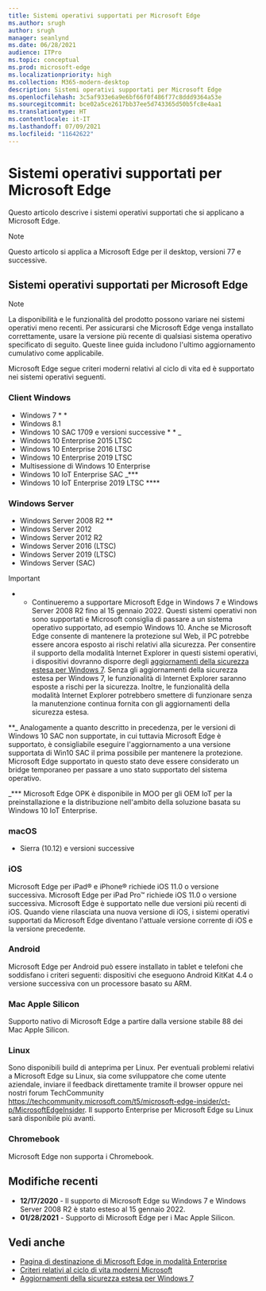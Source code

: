 ```yaml
---
title: Sistemi operativi supportati per Microsoft Edge
ms.author: srugh
author: srugh
manager: seanlynd
ms.date: 06/28/2021
audience: ITPro
ms.topic: conceptual
ms.prod: microsoft-edge
ms.localizationpriority: high
ms.collection: M365-modern-desktop
description: Sistemi operativi supportati per Microsoft Edge
ms.openlocfilehash: 3c5af933e6a9e6bf66f0f486f77c8ddd9364a53e
ms.sourcegitcommit: bce02a5ce2617bb37ee5d743365d50b5fc8e4aa1
ms.translationtype: HT
ms.contentlocale: it-IT
ms.lasthandoff: 07/09/2021
ms.locfileid: "11642622"
---
```

# <a name="microsoft-edge-supported-operating-systems"></a>Sistemi operativi supportati per Microsoft Edge

Questo articolo descrive i sistemi operativi supportati che si applicano a Microsoft Edge.

> [!NOTE]
> Questo articolo si applica a Microsoft Edge per il desktop, versioni 77 e successive.

## <a name="supported-operating-systems-for-microsoft-edge"></a>Sistemi operativi supportati per Microsoft Edge

> [!NOTE]
> La disponibilità e le funzionalità del prodotto possono variare nei sistemi operativi meno recenti. Per assicurarsi che Microsoft Edge venga installato correttamente, usare la versione più recente di qualsiasi sistema operativo specificato di seguito. Queste linee guida includono l'ultimo aggiornamento cumulativo come applicabile.


Microsoft Edge segue criteri moderni relativi al ciclo di vita ed è supportato nei sistemi operativi seguenti.

### <a name="windows-client"></a>Client Windows

- Windows 7 * *
- Windows 8.1
- Windows 10 SAC 1709 e versioni successive * * _
- Windows 10 Enterprise 2015 LTSC
- Windows 10 Enterprise 2016 LTSC
- Windows 10 Enterprise 2019 LTSC
- Multisessione di Windows 10 Enterprise
- Windows 10 IoT Enterprise SAC _***
- Windows 10 IoT Enterprise 2019 LTSC ****

### <a name="windows-server"></a>Windows Server

- Windows Server 2008 R2 **
- Windows Server 2012
- Windows Server 2012 R2
- Windows Server 2016 (LTSC)
- Windows Server 2019 (LTSC)
- Windows Server (SAC)

> [!IMPORTANT]
> * * Continueremo a supportare Microsoft Edge in Windows 7 e Windows Server 2008 R2 fino al 15 gennaio 2022. Questi sistemi operativi non sono supportati e Microsoft consiglia di passare a un sistema operativo supportato, ad esempio Windows 10. Anche se Microsoft Edge consente di mantenere la protezione sul Web, il PC potrebbe essere ancora esposto ai rischi relativi alla sicurezza. Per consentire il supporto della modalità Internet Explorer in questi sistemi operativi, i dispositivi dovranno disporre degli [aggiornamenti della sicurezza estesa per Windows 7](https://support.microsoft.com/help/4527878/faq-about-extended-security-updates-for-windows-7). Senza gli aggiornamenti della sicurezza estesa per Windows 7, le funzionalità di Internet Explorer saranno esposte a rischi per la sicurezza. Inoltre, le funzionalità della modalità Internet Explorer potrebbero smettere di funzionare senza la manutenzione continua fornita con gli aggiornamenti della sicurezza estesa.  
>
> **_ Analogamente a quanto descritto in precedenza, per le versioni di Windows 10 SAC non supportate, in cui tuttavia Microsoft Edge è supportato, è consigliabile eseguire l'aggiornamento a una versione supportata di Win10 SAC il prima possibile per mantenere la protezione. Microsoft Edge supportato in questo stato deve essere considerato un bridge temporaneo per passare a uno stato supportato del sistema operativo.
>
> _*** Microsoft Edge OPK è disponibile in MOO per gli OEM IoT per la preinstallazione e la distribuzione nell'ambito della soluzione basata su Windows 10 IoT Enterprise.

### <a name="macos"></a>macOS

- Sierra (10.12) e versioni successive

### <a name="ios"></a>iOS

Microsoft Edge per iPad&reg; e iPhone&reg; richiede iOS 11.0 o versione successiva. Microsoft Edge per iPad Pro&trade; richiede iOS 11.0 o versione successiva. Microsoft Edge è supportato nelle due versioni più recenti di iOS. Quando viene rilasciata una nuova versione di iOS, i sistemi operativi supportati da Microsoft Edge diventano l'attuale versione corrente di iOS e la versione precedente.

### <a name="android"></a>Android

Microsoft Edge per Android può essere installato in tablet e telefoni che soddisfano i criteri seguenti: dispositivi che eseguono Android KitKat 4.4 o versione successiva con un processore basato su ARM.

### <a name="apple-silicon-macs"></a>Mac Apple Silicon

Supporto nativo di Microsoft Edge a partire dalla versione stabile 88 dei Mac Apple Silicon.

### <a name="linux"></a>Linux

Sono disponibili build di anteprima per Linux. Per eventuali problemi relativi a Microsoft Edge su Linux, sia come sviluppatore che come utente aziendale, inviare il feedback direttamente tramite il browser oppure nei nostri forum TechCommunity https://techcommunity.microsoft.com/t5/microsoft-edge-insider/ct-p/MicrosoftEdgeInsider. Il supporto Enterprise per Microsoft Edge su Linux sarà disponibile più avanti.

### <a name="chromebooks"></a>Chromebook

Microsoft Edge non supporta i Chromebook.

## <a name="recent-changes"></a>Modifiche recenti

- **12/17/2020** - Il supporto di Microsoft Edge su Windows 7 e Windows Server 2008 R2 è stato esteso al 15 gennaio 2022.
- **01/28/2021** - Supporto di Microsoft Edge per i Mac Apple Silicon.

## <a name="see-also"></a>Vedi anche

- [Pagina di destinazione di Microsoft Edge in modalità Enterprise](https://aka.ms/EdgeEnterprise)
- [Criteri relativi al ciclo di vita moderni Microsoft](https://support.microsoft.com/help/30881/modern-lifecycle-policy)
- [Aggiornamenti della sicurezza estesa per Windows 7](https://support.microsoft.com/help/4527878/faq-about-extended-security-updates-for-windows-7)
